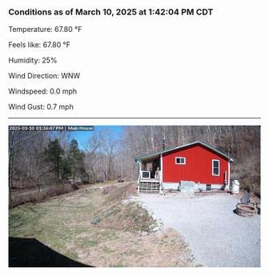 ### Conditions as of March 10, 2025 at 1:42:04 PM CDT 

Temperature: 67.80 &deg;F

Feels like: 67.80 &deg;F

Humidity: 25%

Wind Direction: WNW

Windspeed: 0.0 mph

Wind Gust: 0.7 mph

---

<img src="./images/latest.jpeg"/>

